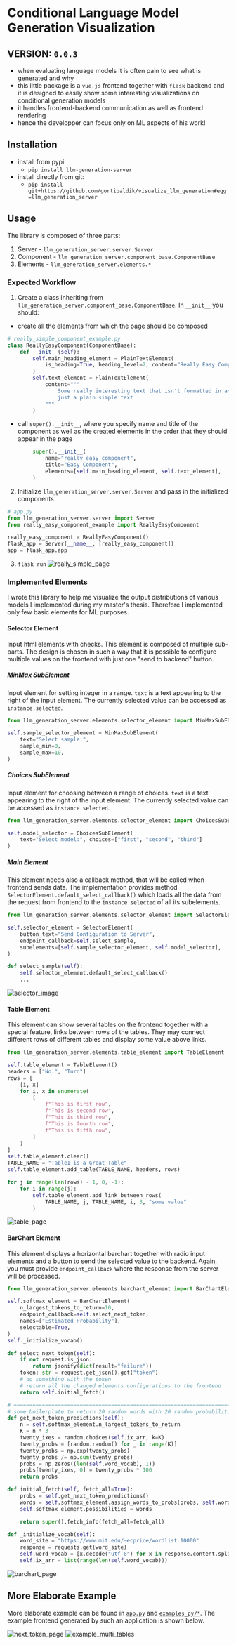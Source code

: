 # Conditional Language Model Generation Visualization

## VERSION: `0.0.3`

- when evaluating language models it is often pain to see what is generated and why
- this little package is a `vue.js` frontend together with `flask` backend and it is designed to easily show some interesting visualizations on conditional generation models
- it handles frontend-backend communication as well as frontend rendering
- hence the developper can focus only on ML aspects of his work!

## Installation

- install from pypi:
  - `pip install llm-generation-server`
- install directly from git:
  - `pip install git+https://github.com/gortibaldik/visualize_llm_generation#egg=llm_generation_server`

## Usage

The library is composed of three parts:

1. Server - `llm_generation_server.server.Server`
2. Component - `llm_generation_server.component_base.ComponentBase`
3. Elements - `llm_generation_server.elements.*`

### Expected Workflow

1. Create a class inheriting from `llm_generation_server.component_base.ComponentBase`. In `__init__` you should:

- create all the elements from which the page should be composed

```python
# really_simple_component_example.py
class ReallyEasyComponent(ComponentBase):
    def __init__(self):
        self.main_heading_element = PlainTextElement(
            is_heading=True, heading_level=2, content="Really Easy Component"
        )
        self.text_element = PlainTextElement(
            content="""
                Some really interesting text that isn't formatted in any way, it is
                just a plain simple text
            """
        )
```

- call `super().__init__`, where you specify name and title of the component as well as the created elements in the order that they should appear in the page

```python
        super().__init__(
            name="really_easy_component",
            title="Easy Component",
            elements=[self.main_heading_element, self.text_element],
        )
```

2. Initialize `llm_generation_server.server.Server` and pass in the initialized components

```python
# app.py
from llm_generation_server.server import Server
from really_easy_component_example import ReallyEasyComponent

really_easy_component = ReallyEasyComponent()
flask_app = Server(__name__, [really_easy_component])
app = flask_app.app
```

3. `flask run`
   ![really_simple_page](./readme_images/really_simple_page.png)

### Implemented Elements

I wrote this library to help me visualize the output distributions of various models I implemented during my master's thesis. Therefore I implemented only few basic elements for ML purposes.

#### Selector Element

Input html elements with checks. This element is composed of multiple sub-parts. The design is chosen in such a way that it is possible to configure multiple values on the frontend with just one "send to backend" button.

##### MinMax SubElement

Input element for setting integer in a range. `text` is a text appearing to the right of the input element. The currently selected value can be accessed as `instance.selected`.

```python
from llm_generation_server.elements.selector_element import MinMaxSubElement

self.sample_selector_element = MinMaxSubElement(
    text="Select sample:",
    sample_min=0,
    sample_max=10,
)
```

##### Choices SubElement

Input element for choosing between a range of choices. `text` is a text appearing to the right of the input element. The currently selected value can be accessed as `instance.selected`.

```python
from llm_generation_server.elements.selector_element import ChoicesSubElement

self.model_selector = ChoicesSubElement(
    text="Select model:", choices=["first", "second", "third"]
)
```

##### Main Element

This element needs also a callback method, that will be called when frontend sends data. The implementation provides method `SelectorElement.default_select_callback()` which loads all the data from the request from frontend to the `instance.selected` of all its subelements.

```python
from llm_generation_server.elements.selector_element import SelectorElement

self.selector_element = SelectorElement(
    button_text="Send Configuration to Server",
    endpoint_callback=self.select_sample,
    subelements=[self.sample_selector_element, self.model_selector],
)

def select_sample(self):
    self.selector_element.default_select_callback()
    ...
```

![selector_image](./readme_images/selector.png)

#### Table Element

This element can show several tables on the frontend together with a special feature, links between rows of the tables. They may connect different rows of different tables and display some value above links.

```python
from llm_generation_server.elements.table_element import TableElement

self.table_element = TableElement()
headers = ["No.", "Turn"]
rows = [
    [i, x]
    for i, x in enumerate(
        [
            f"This is first row",
            f"This is second row",
            f"This is third row",
            f"This is fourth row",
            f"This is fifth row",
        ]
    )
]
self.table_element.clear()
TABLE_NAME = "Table1 is a Great Table"
self.table_element.add_table(TABLE_NAME, headers, rows)

for j in range(len(rows) - 1, 0, -1):
    for i in range(j):
        self.table_element.add_link_between_rows(
            TABLE_NAME, j, TABLE_NAME, i, 3, "some value"
        )
```

![table_page](./readme_images/table.png)

#### BarChart Element

This element displays a horizontal barchart together with radio input elements and a button to send the selected value to the backend. Again, you must provide `endpoint_callback` where the response from the server will be processed.

```python
from llm_generation_server.elements.barchart_element import BarChartElement

self.softmax_element = BarChartElement(
    n_largest_tokens_to_return=10,
    endpoint_callback=self.select_next_token,
    names=["Estimated Probability"],
    selectable=True,
)
self._initialize_vocab()

def select_next_token(self):
    if not request.is_json:
        return jsonify(dict(result="failure"))
    token: str = request.get_json().get("token")
    # do something with the token
    # return all the changed elements configurations to the frontend
    return self.initial_fetch()

# =======================================================================
# some boilerplate to return 20 random words with 20 random probabilities
def get_next_token_predictions(self):
    n = self.softmax_element.n_largest_tokens_to_return
    K = n * 3
    twenty_ixes = random.choices(self.ix_arr, k=K)
    twenty_probs = [random.random() for _ in range(K)]
    twenty_probs = np.exp(twenty_probs)
    twenty_probs /= np.sum(twenty_probs)
    probs = np.zeros((len(self.word_vocab), 1))
    probs[twenty_ixes, 0] = twenty_probs * 100
    return probs

def initial_fetch(self, fetch_all=True):
    probs = self.get_next_token_predictions()
    words = self.softmax_element.assign_words_to_probs(probs, self.word_vocab)
    self.softmax_element.possibilities = words

    return super().fetch_info(fetch_all=fetch_all)

def _initialize_vocab(self):
    word_site = "https://www.mit.edu/~ecprice/wordlist.10000"
    response = requests.get(word_site)
    self.word_vocab = [x.decode("utf-8") for x in response.content.splitlines()]
    self.ix_arr = list(range(len(self.word_vocab)))
```

![barchart_page](./readme_images/softmax.png)

## More Elaborate Example

More elaborate example can be found in [`app.py`](https://github.com/gortibaldik/visualize_llm_generation/app.py) and [`examples_py/*`](https://github.com/gortibaldik/visualize_llm_generation/examples_py/). The example frontend generated by such an application is shown below.

![next_token_page](./readme_images/example_next_token.png)
![example_multi_tables](./readme_images/example_dialogue.png)
